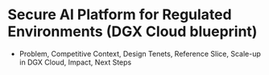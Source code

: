 # Secure AI Platform for Regulated Environments (DGX Cloud blueprint)
- Problem, Competitive Context, Design Tenets, Reference Slice, Scale-up in DGX Cloud, Impact, Next Steps
